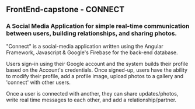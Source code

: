 ## FrontEnd-capstone - CONNECT
### A Social Media Application for simple real-time communication between users, building relationships, and sharing photos.

"Connect" is a social-media application written using the Angular Framework, Javascript & Google's Firebase for the back-end database.

Users sign-in using their Google account and the system builds their profile based on the Account's credentials. Once signed-up, users have the ability to modify their profile, add a profile image, upload photos to a gallery and 'connect' with other users.

Once a user is connected with another, they can share updates/photos, write real time messages to each other, and add a relationship/partner.
